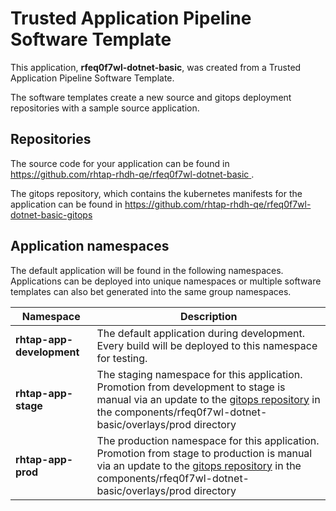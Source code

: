 # Trusted Application Pipeline Software Template

This application, **rfeq0f7wl-dotnet-basic**, was created from a Trusted Application Pipeline Software Template.

The software templates create a new source and gitops deployment repositories with a sample source application. 

## Repositories

The source code for your application can be found in [https://github.com/rhtap-rhdh-qe/rfeq0f7wl-dotnet-basic ](https://github.com/rhtap-rhdh-qe/rfeq0f7wl-dotnet-basic ).
 
The gitops repository, which contains the kubernetes manifests for the application can be found in 
[https://github.com/rhtap-rhdh-qe/rfeq0f7wl-dotnet-basic-gitops ](https://github.com/rhtap-rhdh-qe/rfeq0f7wl-dotnet-basic-gitops ) 

## Application namespaces 

The default application will be found in the following namespaces. Applications can be deployed into unique namespaces or multiple software templates can also bet generated into the same group namespaces.  

|  Namespace   |  Description   |  
| -------- | -------- |   
| **rhtap-app-development** | The default application during development. Every build will be deployed to this namespace for testing. | 
| **rhtap-app-stage** | The staging namespace for this application. Promotion from development to stage is manual via an update to the [gitops repository](https://github.com/rhtap-rhdh-qe/rfeq0f7wl-dotnet-basic-gitops ) in the components/rfeq0f7wl-dotnet-basic/overlays/prod directory |  
| **rhtap-app-prod** | The production namespace for this application. Promotion from stage to production is manual via an update to the [gitops repository](https://github.com/rhtap-rhdh-qe/rfeq0f7wl-dotnet-basic-gitops ) in the components/rfeq0f7wl-dotnet-basic/overlays/prod directory | 